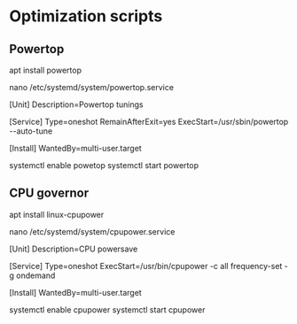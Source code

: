 # Optimization scripts

## Powertop

apt install powertop

nano /etc/systemd/system/powertop.service

[Unit]
Description=Powertop tunings

[Service]
Type=oneshot
RemainAfterExit=yes
ExecStart=/usr/sbin/powertop --auto-tune

[Install]
WantedBy=multi-user.target

systemctl enable powetop
systemctl start powertop

## CPU governor

apt install linux-cpupower

nano /etc/systemd/system/cpupower.service

[Unit]
Description=CPU powersave

[Service]
Type=oneshot
ExecStart=/usr/bin/cpupower -c all frequency-set -g ondemand

[Install]
WantedBy=multi-user.target

systemctl enable cpupower
systemctl start cpupower
